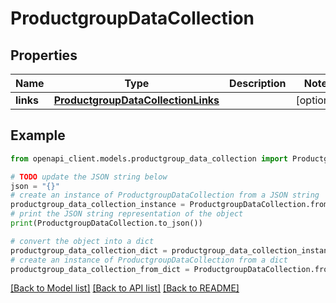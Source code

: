 # ProductgroupDataCollection


## Properties

Name | Type | Description | Notes
------------ | ------------- | ------------- | -------------
**links** | [**ProductgroupDataCollectionLinks**](ProductgroupDataCollectionLinks.md) |  | [optional] 

## Example

```python
from openapi_client.models.productgroup_data_collection import ProductgroupDataCollection

# TODO update the JSON string below
json = "{}"
# create an instance of ProductgroupDataCollection from a JSON string
productgroup_data_collection_instance = ProductgroupDataCollection.from_json(json)
# print the JSON string representation of the object
print(ProductgroupDataCollection.to_json())

# convert the object into a dict
productgroup_data_collection_dict = productgroup_data_collection_instance.to_dict()
# create an instance of ProductgroupDataCollection from a dict
productgroup_data_collection_from_dict = ProductgroupDataCollection.from_dict(productgroup_data_collection_dict)
```
[[Back to Model list]](../README.md#documentation-for-models) [[Back to API list]](../README.md#documentation-for-api-endpoints) [[Back to README]](../README.md)


